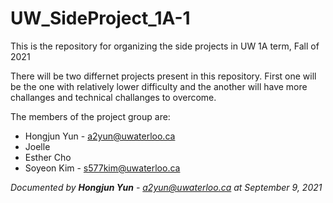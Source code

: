 # UW_SideProject_1A-1
This is the repository for organizing the side projects in UW 1A term, Fall of 2021

There will be two differnet projects present in this repository. First one will be the one with relatively lower difficulty and the another will have more challanges and technical challanges to overcome.

The members of the project group are:
* Hongjun Yun - a2yun@uwaterloo.ca
* Joelle
* Esther Cho
* Soyeon Kim - s577kim@uwaterloo.ca


<i>Documented by <b>Hongjun Yun</b> - a2yun@uwaterloo.ca at September 9, 2021</i>
